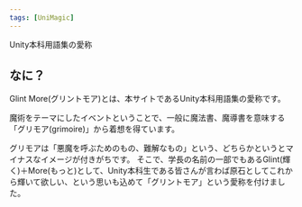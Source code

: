 ```yaml
---
tags: [UniMagic]
---
```


Unity本科用語集の愛称

## なに？

Glint More(グリントモア)とは、本サイトであるUnity本科用語集の愛称です。

魔術をテーマにしたイベントということで、一般に魔法書、魔導書を意味する「グリモア(grimoire)」から着想を得ています。

グリモアは「悪魔を呼ぶためのもの、難解なもの」という、どちらかというとマイナスなイメージが付きがちです。
そこで、学長の名前の一部でもあるGlint(輝く)＋More(もっと)として、Unity本科生である皆さんが言わば原石としてこれから輝いて欲しい、という思いも込めて「グリントモア」という愛称を付けました。

